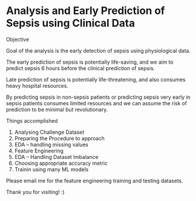 # Analysis and Early Prediction of Sepsis using Clinical Data

Objective

Goal of the analysis is the early detection of sepsis using physiological data.

The early prediction of sepsis is potentially life-saving, and we aim to predict sepsis 6 hours before the clinical prediction of sepsis. 

Late prediction of sepsis is potentially life-threatening, and also consumes heavy hospital resources.

By predicting sepsis in non-sepsis patients or predicting sepsis very early in sepsis patients consumes limited resources and we can assume the risk of prediction to be minimal but revolutionary. 

Things accomplished

1. Analysing Challenge Dataset
2. Preparing the Procedure to approach
3. EDA – handling missing values
4. Feature Engineering
5. EDA – Handling Dataset Imbalance 
6. Choosing appropriate accuracy metric
7. Trainin using many ML models

Please email me for the feature engineering training and testing datasets.

Thank you for visiting! :)


